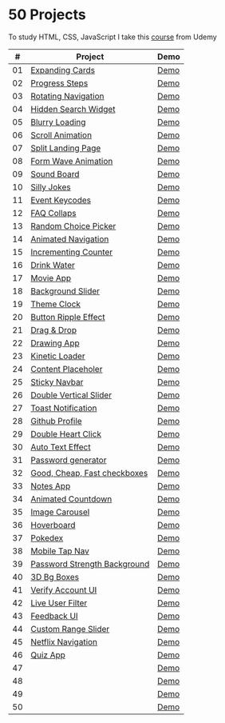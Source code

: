 # 50 Projects

To study HTML, CSS, JavaScript I take this [course](https://www.udemy.com/course/50-projects-50-days/) from Udemy

| #   | Project                                                                     | Demo                                                        |
| --- | --------------------------------------------------------------------------- | ----------------------------------------------------------- |
| 01  | [Expanding Cards](./01.Expanding%20Cards)                                   | [Demo](https://50project-expanding-cards.netlify.app/)      |
| 02  | [Progress Steps](./02.Progress%20Steps)                                     | [Demo](https://50project-progress-steps.netlify.app/)       |
| 03  | [Rotating Navigation](./03.Rotating%20Navigation)                           | [Demo](https://50project-rotating-navigation.netlify.app/)  |
| 04  | [Hidden Search Widget](./04.Hidden%20Search%20Widget)                       | [Demo](https://50project-hidden-search-widget.netlify.app/) |
| 05  | [Blurry Loading](./05.Blurry%20Loading)                                     | [Demo]()                                                    |
| 06  | [Scroll Animation](./06.Scroll%20Animation)                                 | [Demo]()                                                    |
| 07  | [Split Landing Page](./07.Split%20Landing%20Page)                           | [Demo]()                                                    |
| 08  | [Form Wave Animation](.08.Form%20wave%20Animation)                          | [Demo]()                                                    |
| 09  | [Sound Board](./09.Sound%20Board)                                           | [Demo]()                                                    |
| 10  | [Silly Jokes](./10.Silly%20jokes)                                           | [Demo]()                                                    |
| 11  | [Event Keycodes](./11.Event%20Keycodes)                                     | [Demo]()                                                    |
| 12  | [FAQ Collaps](./12.FAQ%20Collaps)                                           | [Demo]()                                                    |
| 13  | [Random Choice Picker](./13.Random%20Choice%20%20Picker)                    | [Demo]()                                                    |
| 14  | [Animated Navigation](./14.Animated%20Navigation)                           | [Demo]()                                                    |
| 15  | [Incrementing Counter](./15.Incrementing%20Counter)                         | [Demo]()                                                    |
| 16  | [Drink Water](./16.Drink%20Water)                                           | [Demo]()                                                    |
| 17  | [Movie App](./17.Movie%20App)                                               | [Demo]()                                                    |
| 18  | [Background Slider](./18.Background%20Slider)                               | [Demo]()                                                    |
| 19  | [Theme Clock](.19.Theme%20clock)                                            | [Demo]()                                                    |
| 20  | [Button Ripple Effect](./20.Btn%20Ripple%20Effect)                          | [Demo]()                                                    |
| 21  | [Drag & Drop](./21.Drag%20n%20Drop)                                         | [Demo]()                                                    |
| 22  | [Drawing App](./22.Drawing%20App)                                           | [Demo]()                                                    |
| 23  | [Kinetic Loader](./23.Kinetic%20Loader)                                     | [Demo]()                                                    |
| 24  | [Content Placeholer](./24.Content-placeholer)                               | [Demo]()                                                    |
| 25  | [Sticky Navbar](./25.Sticky%20Navbar)                                       | [Demo]()                                                    |
| 26  | [Double Vertical Slider](./26.Double%20vertical%20slide)                    | [Demo]()                                                    |
| 27  | [Toast Notification](./27.Toast%20notification)                             | [Demo]()                                                    |
| 28  | [Github Profile](./28.Github%20profile)                                     | [Demo]()                                                    |
| 29  | [Double Heart Click](./29.Double%20Heart%20Click)                           | [Demo]()                                                    |
| 30  | [Auto Text Effect](./30.Auto%20text%20effect)                               | [Demo]()                                                    |
| 31  | [Password generator](./31.Password%20generator)                             | [Demo]()                                                    |
| 32  | [Good, Cheap, Fast checkboxes](./32.Good%2C%20Cheap%2C%20Fast%20checkboxes) | [Demo]()                                                    |
| 33  | [Notes App](./33.Notes%20App)                                               | [Demo]()                                                    |
| 34  | [Animated Countdown](./34.Animated%20Countdown)                             | [Demo]()                                                    |
| 35  | [Image Carousel](./35.Image%20Carousel)                                     | [Demo]()                                                    |
| 36  | [Hoverboard](./36.Hoverboard)                                               | [Demo]()                                                    |
| 37  | [Pokedex](./37.Pokedex)                                                     | [Demo]()                                                    |
| 38  | [Mobile Tap Nav](./38.Mobile%20Tap%20Nav)                                   | [Demo]()                                                    |
| 39  | [Password Strength Background](./39.Password%20Strength%20Background)       | [Demo]()                                                    |
| 40  | [3D Bg Boxes](./40.3D%20Bg%20Boxes)                                         | [Demo]()                                                    |
| 41  | [Verify Account UI](./41.Verify%20Account%20UI)                             | [Demo]()                                                    |
| 42  | [Live User Filter](./42.Live%20User%20Filter)                               | [Demo]()                                                    |
| 43  | [Feedback UI](./43.Feedback%20UI)                                           | [Demo]()                                                    |
| 44  | [Custom Range Slider](./44.Custom%20Range%20Slider)                         | [Demo]()                                                    |
| 45  | [Netflix Navigation](./45.Netflix%20Navigation)                             | [Demo]()                                                    |
| 46  | [Quiz App](./46.Quiz%20App)                                                 | [Demo]()                                                    |
| 47  | [](.)                                                                       | [Demo]()                                                    |
| 48  | [](.)                                                                       | [Demo]()                                                    |
| 49  | [](.)                                                                       | [Demo]()                                                    |
| 50  | [](.)                                                                       | [Demo]()                                                    |
